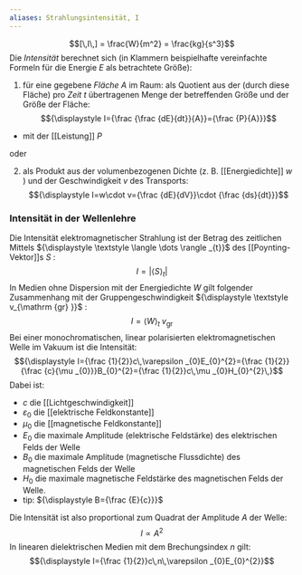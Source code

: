 ```yaml
---
aliases: Strahlungsintensität, I
---
```

$$[\,I\,] = \frac{W}{m^2} = \frac{kg}{s^3}$$
Die *Intensität* berechnet sich (in Klammern beispielhafte vereinfachte Formeln für die Energie $E$ als betrachtete Größe):

1. für eine gegebene *Fläche* $A$ im Raum: als Quotient aus der (durch diese Fläche) pro *Zeit* $t$ übertragenen Menge der betreffenden Größe und der Größe der Fläche:
$${\displaystyle I={\frac {\frac {dE}{dt}}{A}}={\frac {P}{A}}}$$
- mit der [[Leistung]] $P$ 

oder

2. als Produkt aus der volumenbezogenen Dichte (z. B. [[Energiedichte]] $w$ ) und der Geschwindigkeit $v$ des Transports:
$${\displaystyle I=w\cdot v={\frac {dE}{dV}}\cdot {\frac {ds}{dt}}}$$
### Intensität in der Wellenlehre

Die Intensität elektromagnetischer Strahlung ist der Betrag des zeitlichen Mittels ${\displaystyle \textstyle \langle \dots \rangle _{t}}$ des [[Poynting-Vektor]]s $\textstyle S$ :
$${\displaystyle I=|\langle S\rangle _{t}|}$$
In Medien ohne Dispersion mit der Energiedichte $W$ gilt folgender Zusammenhang mit der Gruppengeschwindigkeit ${\displaystyle \textstyle v_{\mathrm {gr} }}$ :
$${\displaystyle I=\langle W\rangle _{t}\;v_{\mathrm {gr} }}$$
Bei einer monochromatischen, linear polarisierten elektromagnetischen Welle im Vakuum ist die Intensität:
$${\displaystyle I={\frac {1}{2}}c\,\varepsilon _{0}E_{0}^{2}={\frac {1}{2}}{\frac {c}{\mu _{0}}}B_{0}^{2}={\frac {1}{2}}c\,\mu _{0}H_{0}^{2}\,}$$
Dabei ist:
- $c$ die [[Lichtgeschwindigkeit]]
- $\varepsilon _{0}$ die [[elektrische Feldkonstante]]
- $\mu _{0}$ die [[magnetische Feldkonstante]]
- $E_{0}$ die maximale Amplitude (elektrische Feldstärke) des elektrischen Felds der Welle
- $B_{0}$ die maximale Amplitude (magnetische Flussdichte) des magnetischen Felds der Welle
- $H_{0}$ die maximale magnetische Feldstärke des magnetischen Felds der Welle.
- tip:  ${\displaystyle B={\frac {E}{c}}}$ 

Die Intensität ist also proportional zum Quadrat der Amplitude $A$ der Welle:
$${\displaystyle I\propto A^{2}}$$
In linearen dielektrischen Medien mit dem Brechungsindex $n$ gilt:
$${\displaystyle I={\frac {1}{2}}c\,n\,\varepsilon _{0}E_{0}^{2}}$$

